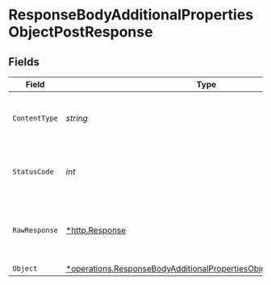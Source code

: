 # ResponseBodyAdditionalPropertiesObjectPostResponse


## Fields

| Field                                                                                                                                                          | Type                                                                                                                                                           | Required                                                                                                                                                       | Description                                                                                                                                                    |
| -------------------------------------------------------------------------------------------------------------------------------------------------------------- | -------------------------------------------------------------------------------------------------------------------------------------------------------------- | -------------------------------------------------------------------------------------------------------------------------------------------------------------- | -------------------------------------------------------------------------------------------------------------------------------------------------------------- |
| `ContentType`                                                                                                                                                  | *string*                                                                                                                                                       | :heavy_check_mark:                                                                                                                                             | HTTP response content type for this operation                                                                                                                  |
| `StatusCode`                                                                                                                                                   | *int*                                                                                                                                                          | :heavy_check_mark:                                                                                                                                             | HTTP response status code for this operation                                                                                                                   |
| `RawResponse`                                                                                                                                                  | [*http.Response](https://pkg.go.dev/net/http#Response)                                                                                                         | :heavy_check_mark:                                                                                                                                             | Raw HTTP response; suitable for custom response parsing                                                                                                        |
| `Object`                                                                                                                                                       | [*operations.ResponseBodyAdditionalPropertiesObjectPostResponseBody](../../../pkg/models/operations/responsebodyadditionalpropertiesobjectpostresponsebody.md) | :heavy_minus_sign:                                                                                                                                             | OK                                                                                                                                                             |
